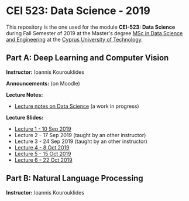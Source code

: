 # CEI 523: Data Science - 2019

This repository is the one used for the module __CEI-523: Data Science__ during Fall Semester of 2019 at the Master's degree [MSc in Data Science and Engineering](https://www.cut.ac.cy/faculties/fet/eecei/module-description/modules-msc-data-science-and-engineering/?languageId=1) at the [Cyprus University of Technology](https://www.cut.ac.cy/).


## Part A: Deep Learning and Computer Vision

__Instructor:__ Ioannis Kourouklides

__Announcements:__ (on Moodle)

__Lecture Notes:__

- [Lecture notes on Data Science](http://bit.ly/ds-lectures) (a work in progress)

__Lecture Slides:__

- [Lecture 1 - 10 Sep 2019](http://bit.ly/2kgOKUl)
- Lecture 2 - 17 Sep 2019 (taught by an other instructor)
- Lecture 3 - 24 Sep 2019 (taught by an other instructor)
- [Lecture 4 - 8 Oct 2019](http://bit.ly/2keBsrc)
- [Lecture 5 - 15 Oct 2019]()
- [Lecture 6 - 22 Oct 2019]()


## Part B: Natural Language Processing

__Instructor:__ Ioannis Kourouklides
